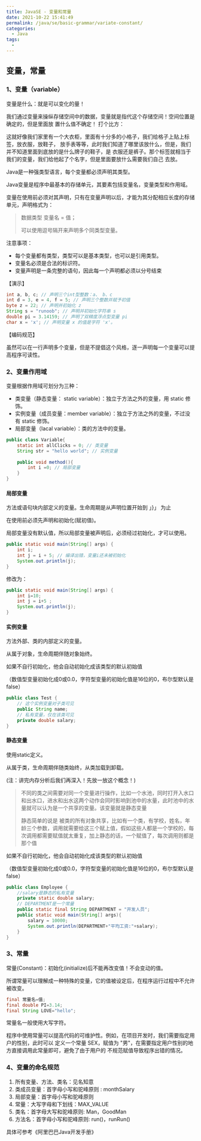 ```yaml
---
title: JavaSE - 变量和常量
date: 2021-10-22 15:41:49
permalink: /java/se/basic-grammar/variate-constant/
categories: 
  - Java
tags: 
  - 
---
```


## 变量，常量

### 1、变量（variable）

变量是什么：就是可以变化的量！

我们通过变量来操纵存储空间中的数据，变量就是指代这个存储空间！空间位置是确定的，但是里面放 置什么值不确定！ 打个比方：

这就好像我们家里有一个大衣柜，里面有十分多的小格子，我们给格子上贴上标签，放衣服，放鞋子， 放手表等等，此时我们知道了哪里该放什么，但是，我们并不知道里面到底放的是什么牌子的鞋子，是 衣服还是裤子。那个标签就相当于我们的变量，我们给他起了个名字，但是里面要放什么需要我们自己 去放。

Java是一种强类型语言，每个变量都必须声明其类型。

Java变量是程序中最基本的存储单元，其要素包括变量名，变量类型和作用域。

变量在使用前必须对其声明，只有在变量声明以后，才能为其分配相应长度的存储单元，声明格式为：

>数据类型 变量名 = 值；
>
>可以使用逗号隔开来声明多个同类型变量。

注意事项：

- 每个变量都有类型，类型可以是基本类型，也可以是引用类型。
- 变量名必须是合法的标识符。
- 变量声明是一条完整的语句，因此每一个声明都必须以分号结束

【演示】

```java
int a, b, c; // 声明三个int型整数：a、 b、c
int d = 3, e = 4, f = 5; // 声明三个整数并赋予初值
byte z = 22; // 声明并初始化 z
String s = "runoob"; // 声明并初始化字符串 s
double pi = 3.14159; // 声明了双精度浮点型变量 pi
char x = 'x'; // 声明变量 x 的值是字符 'x'。
```

【编码规范】

虽然可以在一行声明多个变量，但是不提倡这个风格，逐一声明每一个变量可以提高程序可读性。

### 2、变量作用域

变量根据作用域可划分为三种：

- 类变量（静态变量： static variable）：独立于方法之外的变量，用 static 修饰。
- 实例变量（成员变量：member variable）：独立于方法之外的变量，不过没有 static 修饰。
- 局部变量（lacal variable）：类的方法中的变量。

```java
public class Variable{
    static int allClicks = 0; // 类变量
    String str = "hello world"; // 实例变量
    
    public void method(){
        int i =0; // 局部变量
    }
}
```

#### 局部变量

方法或语句块内部定义的变量。生命周期是从声明位置开始到 」}」 为止

在使用前必须先声明和初始化(赋初值)。

局部变量没有默认值，所以局部变量被声明后，必须经过初始化，才可以使用。

```java
public static void main(String[] args) {
    int i;
    int j = i + 5; // 编译出错，变量i还未被初始化
    System.out.println(j);
}
```

修改为：

```java
public static void main(String[] args) {
    int i=10;
    int j = i+5 ;
    System.out.println(j);
}
```

#### 实例变量

方法外部、类的内部定义的变量。

从属于对象，生命周期伴随对象始终。

如果不自行初始化，他会自动初始化成该类型的默认初始值

（数值型变量初始化成0或0.0，字符型变量的初始化值是16位的0，布尔型默认是false）

```java
public class Test {
    // 这个实例变量对子类可见
    public String name;
    // 私有变量，仅在该类可见
    private double salary;
}
```

#### 静态变量

使用static定义。

从属于类，生命周期伴随类始终，从类加载到卸载。

(注：讲完内存分析后我们再深入！先放一放这个概念！)

> 不同的类之间需要对同一个变量进行操作，比如一个水池，同时打开入水口和出水口，进水和出水这两个动作会同时影响到池中的水量，此时池中的水量就可以认为是一个共享的变量。该变量就是静态变量
>
> 静态简单的说是 被类的所有对象共享，比如有一个类，有学校，姓名，年龄三个参数，调用就需要给这三个赋上值，假如这些人都是一个学校的，每次调用都需要赋值就太重复，加上静态的话，一个赋值了，每次调用则都是那个值

如果不自行初始化，他会自动初始化成该类型的默认初始值

（数值型变量初始化成0或0.0，字符型变量的初始化值是16位的0，布尔型默认是false）

```java
public class Employee {
    //salary是静态的私有变量
    private static double salary;
    // DEPARTMENT是一个常量
    public static final String DEPARTMENT = "开发人员";
    public static void main(String[] args){
        salary = 10000;
        System.out.println(DEPARTMENT+"平均工资:"+salary);
    }
}
```

### 3、常量

常量(Constant)：初始化(initialize)后不能再改变值！不会变动的值。

所谓常量可以理解成一种特殊的变量，它的值被设定后，在程序运行过程中不允许被改变。

```java
final 常量名=值;
final double PI=3.14;
final String LOVE="hello";
```

常量名一般使用大写字符。 

程序中使用常量可以提高代码的可维护性。例如，在项目开发时，我们需要指定用户的性别，此时可以 定义一个常量 SEX，赋值为 "男"，在需要指定用户性别的地方直接调用此常量即可，避免了由于用户的 不规范赋值导致程序出错的情况。

### 4、变量的命名规范

1. 所有变量、方法、类名：见名知意 
2. 类成员变量：首字母小写和驼峰原则 : monthSalary
3. 局部变量：首字母小写和驼峰原则 
4. 常量：大写字母和下划线：MAX_VALUE 
5. 类名：首字母大写和驼峰原则: Man，GoodMan 
6. 方法名：首字母小写和驼峰原则: run()，runRun()

具体可参考《阿里巴巴Java开发手册》